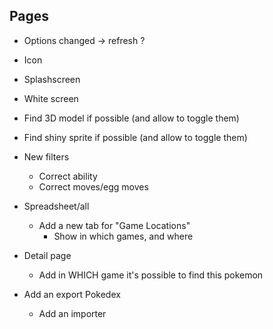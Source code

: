 Pages
-----

* Options changed -> refresh ?

* Icon
* Splashscreen

* White screen

* Find 3D model if possible (and allow to toggle them)
* Find shiny sprite if possible (and allow to toggle them)

* New filters
    * Correct ability
    * Correct moves/egg moves

* Spreadsheet/all
    * Add a new tab for "Game Locations"
        * Show in which games, and where

* Detail page
    * Add in WHICH game it's possible to find this pokemon

* Add an export Pokedex
    * Add an importer
